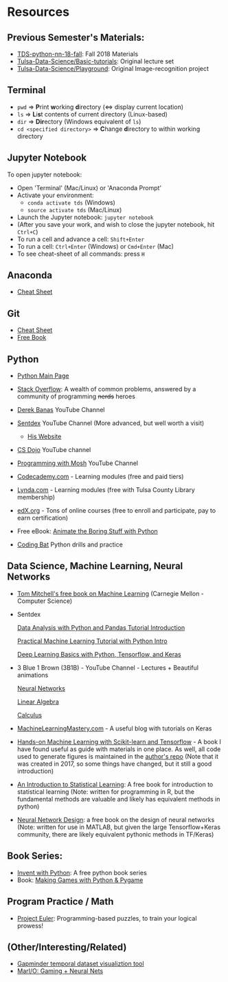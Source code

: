 # Resources

## Previous Semester's Materials:
- [TDS-python-nn-18-fall](https://github.com/zachandfox/TDS-python-nn-18-fall): Fall 2018 Materials
- [Tulsa-Data-Science/Basic-tutorials](https://github.com/Tulsa-Data-Science/Basic-tutorials): Original lecture set
- [Tulsa-Data-Science/Playground](https://github.com/Tulsa-Data-Science/Playground): Original Image-recognition project

## Terminal
- `pwd` => **P**rint **w**orking **d**irectory (<=> display current location)
- `ls` => **L**i**s**t contents of current directory (Linux-based)
- `dir` => **Dir**ectory (Windows equivalent of `ls`)
- `cd <specified directory>` => **C**hange **d**irectory to <specified directory> within working directory

## Jupyter Notebook
To open jupyter notebook:
- Open 'Terminal' (Mac/Linux) or 'Anaconda Prompt'
- Activate your environment:
    - `conda activate tds` (Windows)
    - `source activate tds` (Mac/Linux)
- Launch the Jupyter notebook: `jupyter notebook`
- (After you save your work, and wish to close the jupyter notebook, hit `Ctrl+C`)
- To run a cell and advance a cell: `Shift+Enter` 
- To run a cell: `Ctrl+Enter` (Windows) or `Cmd+Enter` (Mac)
- To see cheat-sheet of all commands: press `H`

## Anaconda
- [Cheat Sheet](https://conda.io/docs/_downloads/conda-cheatsheet.pdf)

## Git
- [Cheat Sheet](https://www.git-tower.com/blog/git-cheat-sheet/)
- [Free Book](https://git-scm.com/book/en/v2)

## Python
- [Python Main Page](https://docs.python.org/3/tutorial/)
- [Stack Overflow](https://stackoverflow.com/questions/tagged/python?sort=featured&pageSize=15): A wealth of common problems, answered by a community of programming ~~nerds~~ heroes
- [Derek Banas](https://www.youtube.com/watch?v=N4mEzFDjqtA) YouTube Channel
- [Sentdex](https://www.youtube.com/watch?v=oVp1vrfL_w4&list=PLQVvvaa0QuDe8XSftW-RAxdo6OmaeL85M) YouTube Channel (More advanced, but well worth a visit)

   - [His Website](https://pythonprogramming.net/)

- [CS Dojo](https://www.youtube.com/channel/UCxX9wt5FWQUAAz4UrysqK9A) YouTube channel
- [Programming with Mosh](https://www.youtube.com/user/programmingwithmosh) YouTube Channel

- [Codecademy.com](https://www.codecademy.com/learn/learn-python-3) - Learning modules (free and paid tiers)
- [Lynda.com](https://www.lynda.com/search?q=python+3) - Learning modules (free with Tulsa County Library membership)
- [edX.org](https://www.edx.org/course?search_query=python) - Tons of online courses (free to enroll and participate, pay to earn certification)
- Free eBook: [Animate the Boring Stuff with Python](http://automatetheboringstuff.com/)
- [Coding Bat](https://codingbat.com/python) Python drills and practice

## Data Science, Machine Learning, Neural Networks
- [Tom Mitchell's free book on Machine Learning](https://www.cs.ubbcluj.ro/~gabis/ml/ml-books/McGrawHill%20-%20Machine%20Learning%20-Tom%20Mitchell.pdf) (Carnegie Mellon - Computer Science)
- Sentdex

   [Data Analysis with Python and Pandas Tutorial Introduction](https://www.youtube.com/watch?v=Iqjy9UqKKuo&list=PLQVvvaa0QuDc-3szzjeP6N6b0aDrrKyL-)

   [Practical Machine Learning Tutorial with Python Intro](https://www.youtube.com/watch?v=OGxgnH8y2NM&list=PLQVvvaa0QuDfKTOs3Keq_kaG2P55YRn5v)

   [Deep Learning Basics with Python, Tensorflow, and Keras](https://www.youtube.com/playlist?list=PLQVvvaa0QuDfhTox0AjmQ6tvTgMBZBEXN)

- 3 Blue 1 Brown (3B1B) - YouTube Channel - Lectures + Beautiful animations

   [Neural Networks](https://www.youtube.com/watch?v=aircAruvnKk&list=PLZHQObOWTQDNU6R1_67000Dx_ZCJB-3pi)

   [Linear Algebra](https://www.youtube.com/watch?v=kjBOesZCoqc&list=PL0-GT3co4r2y2YErbmuJw2L5tW4Ew2O5B)

   [Calculus](https://www.youtube.com/watch?v=WUvTyaaNkzM&list=PL0-GT3co4r2wlh6UHTUeQsrf3mlS2lk6x)
- [MachineLearningMastery.com](https://machinelearningmastery.com/) - A useful blog with tutorials on Keras
- [Hands-on Machine Learning with Scikit-learn and Tensorflow](https://www.amazon.com/Hands-Machine-Learning-Scikit-Learn-TensorFlow/dp/1491962291/ref=sr_1_2?ie=UTF8&qid=1547529659&sr=8-2&keywords=hands+on+machine+learning+with+scikit-learn+and+tensorflow) - A book I have found useful as guide with materials in one place. As well, all code used to generate figures is maintained in the [author's repo](https://github.com/ageron/handson-ml) (Note that it was created in 2017, so some things have changed, but it still a good introduction)
- [An Introduction to Statistical Learning](http://www-bcf.usc.edu/~gareth/ISL/): A free book for introduction to statistical learning (Note: written for programming in R, but the fundamental methods are valuable and likely has equivalent methods in python)
- [Neural Network Design](http://hagan.okstate.edu/nnd.html): a free book on the design of neural networks (Note: written for use in MATLAB, but given the large Tensorflow+Keras community, there are likely equivalent pythonic methods in TF/Keras)

## Book Series:
- [Invent with Python](https://inventwithpython.com/): A free python book series
- Book: [Making Games with Python & Pygame](https://inventwithpython.com/pygame/)

## Program Practice / Math
- [Project Euler](https://projecteuler.net/): Programming-based puzzles, to train your logical prowess!

## (Other/Interesting/Related)
- [Gapminder temporal dataset visualiztion tool](https://www.gapminder.org/tools/#$chart-type=bubbles)
- [MarI/O: Gaming + Neural Nets](https://www.youtube.com/watch?v=qv6UVOQ0F44)
